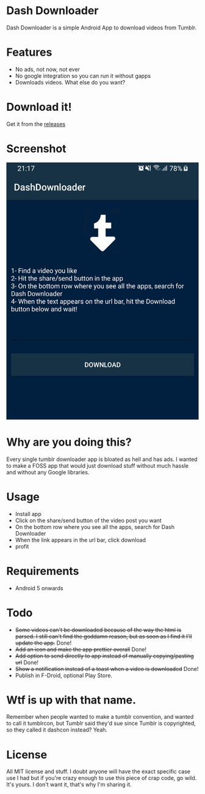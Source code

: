 # Dash Downloader
Dash Downloader is a simple Android App to download videos from Tumblr.

# Features
- No ads, not now, not ever
- No google integration so you can run it without gapps
- Downloads videos. What else do you want?

# Download it!
Get it from the [releases](https://github.com/M4v3r1cX/dashdownloader/releases)

# Screenshot
![alt text](https://raw.githubusercontent.com/M4v3r1cX/m4v3r1cx.github.io/master/images/screenshot.png)

# Why are you doing this?
Every single tumblr downloader app is bloated as hell and has ads. I wanted to make a FOSS app that would just download stuff without much hassle and without any Google libraries.

# Usage
- Install app
- Click on the share/send button of the video post you want
- On the bottom row where you see all the apps, search for Dash Downloader
- When the link appears in the url bar, click download
- profit

# Requirements
* Android 5 onwards

# Todo
* ~~Some videos can't be downloaded because of the way the html is parsed. I still can't find the goddamn reason, but as soon as I find it I'll update the app.~~ Done!
* ~~Add an icon and make the app prettier overall~~ Done!
* ~~Add option to send directly to app instead of manually copying/pasting url~~ Done!
* ~~Show a notification instead of a toast when a video is downloaded~~ Done!
* Publish in F-Droid, optional Play Store.

# Wtf is up with that name.
Remember when people wanted to make a tumblr convention, and wanted to call it tumblrcon, but Tumblr said they'd sue since Tumblr is copyrighted, so they called it dashcon instead? Yeah.

# License

All MIT license and stuff. I doubt anyone will have the exact specific case use I had but if you're crazy enough to use this piece of crap code, go wild. It's yours. I don't want it, that's why I'm sharing it.


